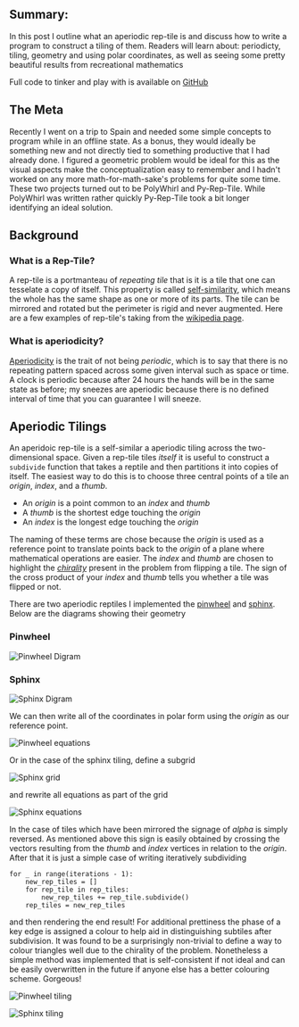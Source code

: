 ## Summary:
In this post I outline what an aperiodic rep-tile is and discuss how to write a program to construct a tiling of them.
Readers will learn about: periodicty, tiling, geometry and using polar coordinates, as well as seeing some pretty beautiful results from recreational mathematics

Full code to tinker and play with is available on [GitHub](https://github.com/Brian-Yee/Py-Rep-Tile)

## The Meta
Recently I went on a trip to Spain and needed some simple concepts to program while in an offline state.
As a bonus, they would ideally be something new and not directly tied to something productive that I had already done.
I figured a geometric problem would be ideal for this as the visual aspects make the conceptualization easy to remember and I hadn't worked on any more math-for-math-sake's
problems for quite some time.
These two projects turned out to be PolyWhirl and Py-Rep-Tile.
While PolyWhirl was written rather quickly Py-Rep-Tile took a bit longer identifying an ideal solution. 

## Background

### What is a Rep-Tile?

A rep-tile is a portmanteau of _repeating tile_ that is it is a tile that one can tesselate a copy of itself.
This property is called [self-similarity](https://en.wikipedia.org/wiki/Self-similarity), which means the whole has the same shape as one or more of its parts.
The tile can be mirrored and rotated but the perimeter is rigid and never augmented.
Here are a few examples of rep-tile's taking from the [wikipedia page](https://en.wikipedia.org/wiki/Rep-tile).

### What is aperiodicity?

[Aperiodicity](https://en.wiktionary.org/wiki/aperiodic) is the trait of not being _periodic_, which is to say that there is no repeating pattern spaced across some given interval such as space or time.
A clock is periodic because after 24 hours the hands will be in the same state as before;
my sneezes are aperiodic because there is no defined interval of time that you can guarantee I will sneeze.

## Aperiodic Tilings

An aperidoic rep-tile is a self-similar a aperiodic tiling across the two-dimensional space.
Given a rep-tile tiles _itself_ it is useful to construct a `subdivide` function that takes a reptile and then partitions it into copies of itself.
The easiest way to do this is to choose three central points of a tile an _origin_, _index_, and a _thumb_.

- An _origin_ is a point common to an _index_ and _thumb_
- A _thumb_ is the shortest edge touching the _origin_
- An _index_ is the longest edge touching the _origin_

The naming of these terms are chose because the _origin_ is used as a reference point to translate points back to the _origin_ of a plane where mathematical operations are easier.
The _index_ and _thumb_ are chosen to highlight the [_chirality_](https://en.wikipedia.org/wiki/Chirality_(mathematics)) present in the problem from flipping a tile.
The sign of the cross product of your _index_ and _thumb_ tells you whether a tile was flipped or not.

There are two aperiodic reptiles I implemented the [pinwheel](https://en.wikipedia.org/wiki/Pinwheel_tiling) and [sphinx](https://en.wikipedia.org/wiki/Sphinx_tiling). Below are the diagrams showing their geometry

### Pinwheel

![Pinwheel Digram](https://raw.githubusercontent.com/Brian-Yee/brian-yee.github.io/master/_includes/images/aperiodic-tiling/pinwheel-diagram.png)

### Sphinx
![Sphinx Digram](https://raw.githubusercontent.com/Brian-Yee/brian-yee.github.io/master/_includes/images/aperiodic-tiling/sphinx-diagram.png)

We can then write all of the coordinates in polar form using the _origin_ as our reference point.

![Pinwheel equations](https://raw.githubusercontent.com/Brian-Yee/brian-yee.github.io/master/_includes/images/aperiodic-tiling/pinwheel-eq.png)

Or in the case of the sphinx tiling, define a subgrid
               
![Sphinx grid](https://raw.githubusercontent.com/Brian-Yee/brian-yee.github.io/master/_includes/images/aperiodic-tiling/sphinx-grid-eq.png)

and rewrite all equations as part of the grid

![Sphinx equations](https://raw.githubusercontent.com/Brian-Yee/brian-yee.github.io/master/_includes/images/aperiodic-tiling/sphinx-eq.png)

In the case of tiles which have been mirrored the signage of _alpha_ is simply reversed. 
As mentioned above this sign is easily obtained by crossing the vectors resulting from the _thumb_ and _index_ vertices in relation to the _origin_.
After that it is just a simple case of writing iteratively subdividing

```
for _ in range(iterations - 1):
    new_rep_tiles = []
    for rep_tile in rep_tiles:
        new_rep_tiles += rep_tile.subdivide()
    rep_tiles = new_rep_tiles
```

and then rendering the end result!
For additional prettiness the phase of a key edge is assigned a colour to help aid in distinguishing subtiles after subdivision.
It was found to be a surprisingly non-trivial to define a way to colour triangles well due to the chirality of the problem.
Nonetheless a simple method was implemented that is self-consistent if not ideal and can be easily overwritten in the future if anyone else has a better colouring scheme.
Gorgeous!

![Pinwheel tiling](https://raw.githubusercontent.com/Brian-Yee/brian-yee.github.io/master/_includes/images/aperiodic-tiling/pinwheel.png)

![Sphinx tiling](https://raw.githubusercontent.com/Brian-Yee/brian-yee.github.io/master/_includes/images/aperiodic-tiling/sphinx.png)
